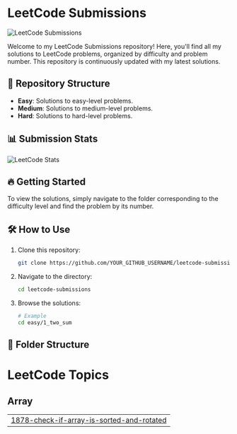 # LeetCode Submissions

![LeetCode Submissions](https://leetcode-badge.chyroc.cn/?username=YOUR_LEETCODE_rajeev0521&theme=light)

Welcome to my LeetCode Submissions repository! Here, you'll find all my solutions to LeetCode problems, organized by difficulty and problem number. This repository is continuously updated with my latest solutions.

## 🚀 Repository Structure

- **Easy**: Solutions to easy-level problems.
- **Medium**: Solutions to medium-level problems.
- **Hard**: Solutions to hard-level problems.

## 📊 Submission Stats

![LeetCode Stats](https://leetcode-stats-six.vercel.app/?username=YOUR_LEETCODE_USERNAME&theme=dark)

## 🔥 Getting Started

To view the solutions, simply navigate to the folder corresponding to the difficulty level and find the problem by its number.

## 🛠️ How to Use

1. Clone this repository:
    ```bash
    git clone https://github.com/YOUR_GITHUB_USERNAME/leetcode-submissions.git
    ```
2. Navigate to the directory:
    ```bash
    cd leetcode-submissions
    ```
3. Browse the solutions:
    ```bash
    # Example
    cd easy/1_two_sum
    ```

## 📂 Folder Structure


<!---LeetCode Topics Start-->
# LeetCode Topics
## Array
|  |
| ------- |
| [1878-check-if-array-is-sorted-and-rotated](https://github.com/rajeev0521/Leetcode-Submissions/tree/master/1878-check-if-array-is-sorted-and-rotated) |
<!---LeetCode Topics End-->